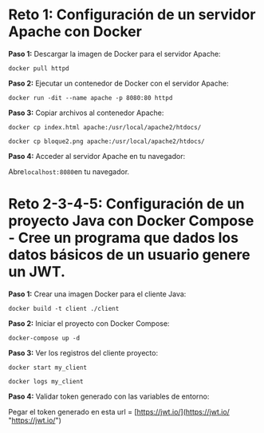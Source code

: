 # Reto 1: Configuración de un servidor Apache con Docker

**Paso 1:** Descargar la imagen de Docker para el servidor Apache:

`docker pull httpd`

 **Paso 2:** Ejecutar un contenedor de Docker con el servidor Apache:
 
`docker run -dit --name apache -p 8080:80 httpd`

**Paso 3:** Copiar archivos al contenedor Apache:

`docker cp index.html apache:/usr/local/apache2/htdocs/ `

`docker cp bloque2.png apache:/usr/local/apache2/htdocs/`

**Paso 4:** Acceder al servidor Apache en tu navegador:

Abre` localhost:8080 `en tu navegador.

# Reto 2-3-4-5: Configuración de un proyecto Java con Docker Compose - Cree un programa que dados los datos básicos de un usuario genere un JWT.

**Paso 1:** Crear una imagen Docker para el cliente Java:

`docker build -t client ./client`

**Paso 2:** Iniciar el proyecto con Docker Compose:

`docker-compose up -d`

**Paso 3:** Ver los registros del cliente proyecto:

`docker start my_client`

`docker logs my_client`

**Paso 4:** Validar token generado con las variables de entorno:

Pegar el token generado en esta url = [https://jwt.io/](https://jwt.io/ "https://jwt.io/")


